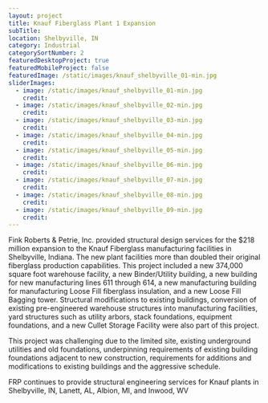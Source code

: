 ```yaml
---
layout: project
title: Knauf Fiberglass Plant 1 Expansion
subTitle:
location: Shelbyville, IN
category: Industrial
categorySortNumber: 2
featuredDesktopProject: true
featuredMobileProject: false
featuredImage: /static/images/knauf_shelbyville_01-min.jpg
sliderImages:
  - image: /static/images/knauf_shelbyville_01-min.jpg
    credit:
  - image: /static/images/knauf_shelbyville_02-min.jpg
    credit:
  - image: /static/images/knauf_shelbyville_03-min.jpg
    credit:
  - image: /static/images/knauf_shelbyville_04-min.jpg
    credit:
  - image: /static/images/knauf_shelbyville_05-min.jpg
    credit:
  - image: /static/images/knauf_shelbyville_06-min.jpg
    credit:
  - image: /static/images/knauf_shelbyville_07-min.jpg
    credit:
  - image: /static/images/knauf_shelbyville_08-min.jpg
    credit:
  - image: /static/images/knauf_shelbyville_09-min.jpg
    credit:
---
```

Fink Roberts & Petrie, Inc. provided structural design services for the $218 million expansion to the Knauf Fiberglass manufacturing facilities in Shelbyville, Indiana. The new plant facilities more than doubled their original fiberglass production capabilities. This project included a new 374,000 square foot warehouse facility, a new Binder/Utility building, a new building for new manufacturing lines 611 through 614, a new manufacturing building for manufacturing Loose Fill fiberglass insulation, and a new Loose Fill Bagging tower.  Structural modifications to existing buildings, conversion of existing pre-engineered warehouse structures into manufacturing facilities, yard structures such as utility arbors, stack foundations, equipment foundations, and a new Cullet Storage Facility were also part of this project.

This project was challenging due to the limited site, existing underground utilities and old foundations, underpinning requirements of existing building foundations adjacent to new construction, requirements for additions and modifications to existing buildings and the aggressive schedule.

FRP continues to provide structural engineering services for Knauf plants in Shelbyville, IN, Lanett, AL, Albion,  MI, and Inwood, WV



















